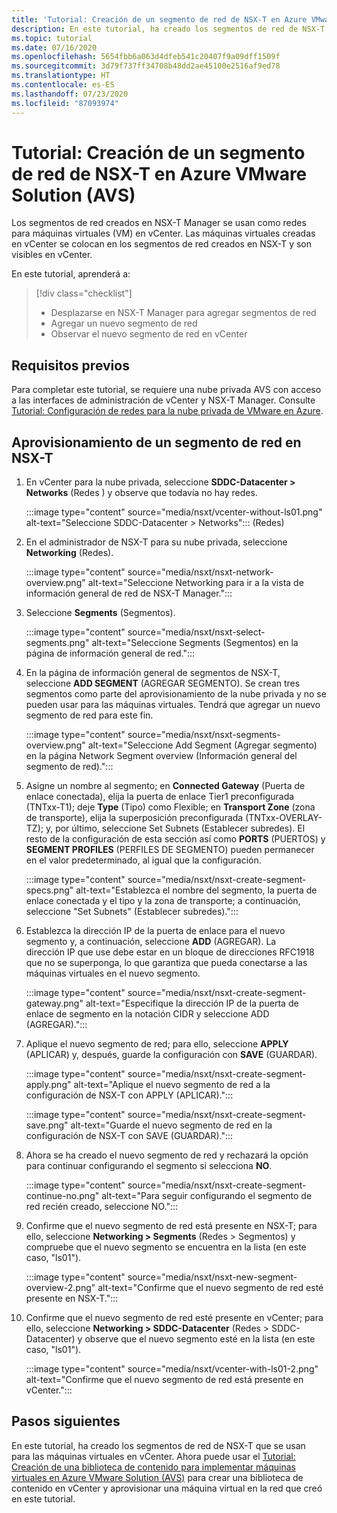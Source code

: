 ```yaml
---
title: 'Tutorial: Creación de un segmento de red de NSX-T en Azure VMware Solution (AVS)'
description: En este tutorial, ha creado los segmentos de red de NSX-T que se usan para las máquinas virtuales en vCenter.
ms.topic: tutorial
ms.date: 07/16/2020
ms.openlocfilehash: 5654fbb6a063d4dfeb541c20407f9a09dff1509f
ms.sourcegitcommit: 3d79f737ff34708b48dd2ae45100e2516af9ed78
ms.translationtype: HT
ms.contentlocale: es-ES
ms.lasthandoff: 07/23/2020
ms.locfileid: "87093974"
---
```

# <a name="tutorial-create-an-nsx-t-network-segment-in-azure-vmware-solution-avs"></a>Tutorial: Creación de un segmento de red de NSX-T en Azure VMware Solution (AVS)

Los segmentos de red creados en NSX-T Manager se usan como redes para máquinas virtuales (VM) en vCenter. Las máquinas virtuales creadas en vCenter se colocan en los segmentos de red creados en NSX-T y son visibles en vCenter.

En este tutorial, aprenderá a:

> [!div class="checklist"]
> * Desplazarse en NSX-T Manager para agregar segmentos de red
> * Agregar un nuevo segmento de red
> * Observar el nuevo segmento de red en vCenter

## <a name="prerequisites"></a>Requisitos previos

Para completar este tutorial, se requiere una nube privada AVS con acceso a las interfaces de administración de vCenter y NSX-T Manager. Consulte [Tutorial: Configuración de redes para la nube privada de VMware en Azure](tutorial-configure-networking.md).

## <a name="provision-a-network-segment-in-nsx-t"></a>Aprovisionamiento de un segmento de red en NSX-T

1. En vCenter para la nube privada, seleccione **SDDC-Datacenter > Networks** (Redes ) y observe que todavía no hay redes.

   :::image type="content" source="media/nsxt/vcenter-without-ls01.png" alt-text="Seleccione SDDC-Datacenter > Networks"::: (Redes)

1. En el administrador de NSX-T para su nube privada, seleccione **Networking** (Redes).

   :::image type="content" source="media/nsxt/nsxt-network-overview.png" alt-text="Seleccione Networking para ir a la vista de información general de red de NSX-T Manager.":::

1. Seleccione **Segments** (Segmentos).

   :::image type="content" source="media/nsxt/nsxt-select-segments.png" alt-text="Seleccione Segments (Segmentos) en la página de información general de red.":::

1. En la página de información general de segmentos de NSX-T, seleccione **ADD SEGMENT** (AGREGAR SEGMENTO). Se crean tres segmentos como parte del aprovisionamiento de la nube privada y no se pueden usar para las máquinas virtuales.  Tendrá que agregar un nuevo segmento de red para este fin.

   :::image type="content" source="media/nsxt/nsxt-segments-overview.png" alt-text="Seleccione Add Segment (Agregar segmento) en la página Network Segment overview (Información general del segmento de red).":::

1. Asigne un nombre al segmento; en **Connected Gateway** (Puerta de enlace conectada), elija la puerta de enlace Tier1 preconfigurada (TNTxx-T1); deje **Type** (Tipo) como Flexible; en **Transport Zone** (zona de transporte), elija la superposición preconfigurada (TNTxx-OVERLAY-TZ); y, por último, seleccione Set Subnets (Establecer subredes). El resto de la configuración de esta sección así como **PORTS**  (PUERTOS) y **SEGMENT PROFILES** (PERFILES DE SEGMENTO) pueden permanecer en el valor predeterminado, al igual que la configuración.

   :::image type="content" source="media/nsxt/nsxt-create-segment-specs.png" alt-text="Establezca el nombre del segmento, la puerta de enlace conectada y el tipo y la zona de transporte; a continuación, seleccione "Set Subnets" (Establecer subredes).":::

1. Establezca la dirección IP de la puerta de enlace para el nuevo segmento y, a continuación, seleccione **ADD** (AGREGAR). La dirección IP que use debe estar en un bloque de direcciones RFC1918 que no se superponga, lo que garantiza que pueda conectarse a las máquinas virtuales en el nuevo segmento.

   :::image type="content" source="media/nsxt/nsxt-create-segment-gateway.png" alt-text="Especifique la dirección IP de la puerta de enlace de segmento en la notación CIDR y seleccione ADD (AGREGAR).":::

1. Aplique el nuevo segmento de red; para ello, seleccione **APPLY** (APLICAR) y, después, guarde la configuración con **SAVE** (GUARDAR).

   :::image type="content" source="media/nsxt/nsxt-create-segment-apply.png" alt-text="Aplique el nuevo segmento de red a la configuración de NSX-T con APPLY (APLICAR).":::

   :::image type="content" source="media/nsxt/nsxt-create-segment-save.png" alt-text="Guarde el nuevo segmento de red en la configuración de NSX-T con SAVE (GUARDAR).":::

1. Ahora se ha creado el nuevo segmento de red y rechazará la opción para continuar configurando el segmento si selecciona **NO**.

   :::image type="content" source="media/nsxt/nsxt-create-segment-continue-no.png" alt-text="Para seguir configurando el segmento de red recién creado, seleccione NO.":::

1. Confirme que el nuevo segmento de red está presente en NSX-T; para ello, seleccione **Networking > Segments** (Redes > Segmentos) y compruebe que el nuevo segmento se encuentra en la lista (en este caso, "ls01").

   :::image type="content" source="media/nsxt/nsxt-new-segment-overview-2.png" alt-text="Confirme que el nuevo segmento de red esté presente en NSX-T.":::

1. Confirme que el nuevo segmento de red esté presente en vCenter; para ello, seleccione **Networking > SDDC-Datacenter** (Redes > SDDC-Datacenter) y observe que el nuevo segmento esté en la lista (en este caso, "ls01").

   :::image type="content" source="media/nsxt/vcenter-with-ls01-2.png" alt-text="Confirme que el nuevo segmento de red está presente en vCenter.":::

## <a name="next-steps"></a>Pasos siguientes

En este tutorial, ha creado los segmentos de red de NSX-T que se usan para las máquinas virtuales en vCenter. Ahora puede usar el [Tutorial: Creación de una biblioteca de contenido para implementar máquinas virtuales en Azure VMware Solution (AVS)](tutorial-deploy-vm-content-library.md) para crear una biblioteca de contenido en vCenter y aprovisionar una máquina virtual en la red que creó en este tutorial.

<!-- LINKS - external-->

<!-- LINKS - internal -->
